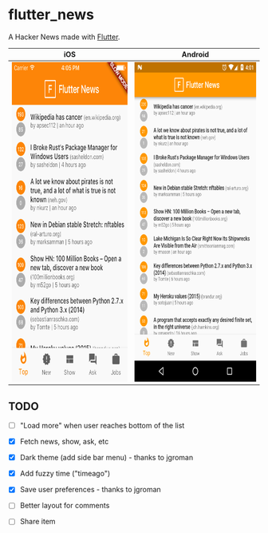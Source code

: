 # flutter_news

A Hacker News made with [Flutter](http://flutter.io/).

| iOS | Android |
| --- | ------- |
| <img alt="iOS screenshot" src="screenshot_ios.png" height="640"> | <img alt="Android screenshot" src="screenshot_android.png" height="640"> |


## TODO

- [ ] "Load more" when user reaches bottom of the list
- [x] Fetch news, show, ask, etc
- [x] Dark theme (add side bar menu) - thanks to jgroman 
- [x] Add fuzzy time ("timeago") 
- [x] Save user preferences  - thanks to jgroman
- [ ] Better layout for comments
- [ ] Share item
 
